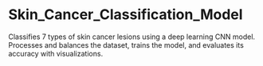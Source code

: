 # Skin_Cancer_Classification_Model
Classifies 7 types of skin cancer lesions using a deep learning CNN model. Processes and balances the dataset, trains the model, and evaluates its accuracy with visualizations.
